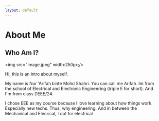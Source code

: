 ```yaml
---
layout: default
---
```


# About Me

## Who Am I?


<img src="image.jpeg" width:250px;/>


Hi, this is an intro about myself.

My name is Nur 'Arifah binte Mohd Shahri. You can call me Arifah. Im from the school of Electrical and Electronic Engineering (triple E for short). And I'm from class DEEE/24.

I chose EEE as my course because I love learning about how things work. Especially new techs. Thus, why engineering. And in between the Mechanical and Elecrical, I opt for electrical  


